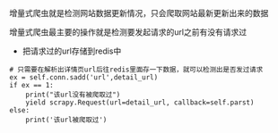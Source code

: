增量式爬虫就是检测网站数据更新情况，只会爬取网站最新更新出来的数据

增量式爬虫最主要的操作就是检测要发起请求的url之前有没有请求过

- 把请求过的url存储到redis中

```
# 只需要在解析出详情页url后往redis里面存一下数据，就可以检测出是否发过请求
ex = self.conn.sadd('url',detail_url)
if ex == 1:
	print("该url没有被爬取过")
	yield scrapy.Request(url=detail_url, callback=self.parst)
else:
	print('该url被爬取过')
```

